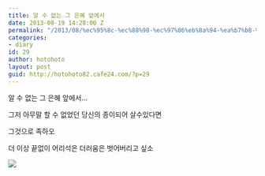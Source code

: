 ```yaml
---
title: 알 수 없는 그 은혜 앞에서
date: 2013-08-19 14:28:00 Z
permalink: "/2013/08/%ec%95%8c-%ec%88%98-%ec%97%86%eb%8a%94-%ea%b7%b8-%ec%9d%80%ed%98%9c-%ec%95%9e%ec%97%90%ec%84%9c/"
categories:
- diary
id: 29
author: hotohoto
layout: post
guid: http://hotohoto82.cafe24.com/?p=29
---
```


알 수 없는 그 은혜 앞에서...

그저 아무말 할 수 없었던 당신의 종이되어 살수있다면

그것으로 족하오

더 이상 끝없이 어리석은 더러움은 벗어버리고 싶소

![](http://hotohoto82.cafe24.com/wp-content/uploads/1/cfile8.uf.2223623E52C427CB09EDDD.jpg)

